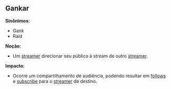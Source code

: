 ## Gankar

**Sinônimos:**
* Gank
* Raid

**Noção:** 
* Um [streamer](https://github.com/gabrielziegler3/Requisitos-2018-1/wiki/Léxico-Streamer) direcionar seu público à stream de outro [streamer](https://github.com/gabrielziegler3/Requisitos-2018-1/wiki/Léxico-Streamer).

**Impacto:**
* Ocorre um compartilhamento de audiência, podendo resultar em [follows](https://github.com/gabrielziegler3/Requisitos-2018-1/wiki/Dar-Follow) e [subscribe](https://github.com/gabrielziegler3/Requisitos-2018-1/wiki/Subscribe) para o [streamer](https://github.com/gabrielziegler3/Requisitos-2018-1/wiki/Léxico-Streamer) de destino. 